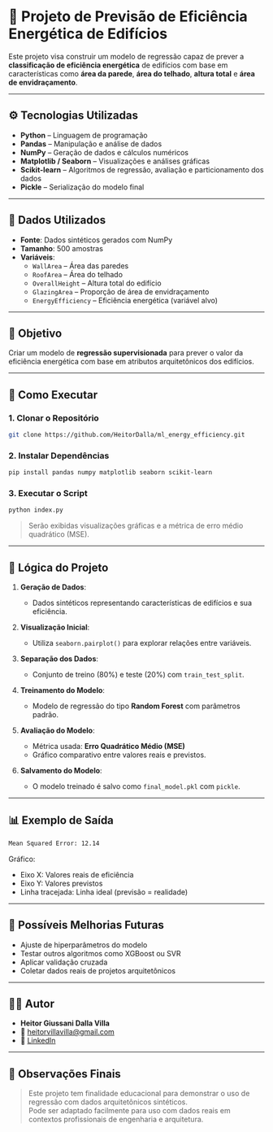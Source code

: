 # 🏢 Projeto de Previsão de Eficiência Energética de Edifícios

Este projeto visa construir um modelo de regressão capaz de prever a **classificação de eficiência energética** de edifícios com base em características como **área da parede**, **área do telhado**, **altura total** e **área de envidraçamento**.

---

## ⚙️ Tecnologias Utilizadas

- **Python** – Linguagem de programação
- **Pandas** – Manipulação e análise de dados
- **NumPy** – Geração de dados e cálculos numéricos
- **Matplotlib / Seaborn** – Visualizações e análises gráficas
- **Scikit-learn** – Algoritmos de regressão, avaliação e particionamento dos dados
- **Pickle** – Serialização do modelo final

---

## 📁 Dados Utilizados

- **Fonte**: Dados sintéticos gerados com NumPy
- **Tamanho**: 500 amostras
- **Variáveis**:
  - `WallArea` – Área das paredes
  - `RoofArea` – Área do telhado
  - `OverallHeight` – Altura total do edifício
  - `GlazingArea` – Proporção de área de envidraçamento
  - `EnergyEfficiency` – Eficiência energética (variável alvo)

---

## 🎯 Objetivo

Criar um modelo de **regressão supervisionada** para prever o valor da eficiência energética com base em atributos arquitetônicos dos edifícios.

---

## 🚀 Como Executar

### 1. Clonar o Repositório

```bash
git clone https://github.com/HeitorDalla/ml_energy_efficiency.git
```

### 2. Instalar Dependências

```bash
pip install pandas numpy matplotlib seaborn scikit-learn
```

### 3. Executar o Script

```bash
python index.py
```

> Serão exibidas visualizações gráficas e a métrica de erro médio quadrático (MSE).

---

## 🔎 Lógica do Projeto

1. **Geração de Dados**:
   - Dados sintéticos representando características de edifícios e sua eficiência.

2. **Visualização Inicial**:
   - Utiliza `seaborn.pairplot()` para explorar relações entre variáveis.

3. **Separação dos Dados**:
   - Conjunto de treino (80%) e teste (20%) com `train_test_split`.

4. **Treinamento do Modelo**:
   - Modelo de regressão do tipo **Random Forest** com parâmetros padrão.

5. **Avaliação do Modelo**:
   - Métrica usada: **Erro Quadrático Médio (MSE)**
   - Gráfico comparativo entre valores reais e previstos.

6. **Salvamento do Modelo**:
   - O modelo treinado é salvo como `final_model.pkl` com `pickle`.

---

## 📊 Exemplo de Saída

```bash
Mean Squared Error: 12.14
```

Gráfico:

- Eixo X: Valores reais de eficiência
- Eixo Y: Valores previstos
- Linha tracejada: Linha ideal (previsão = realidade)

---

## 🧠 Possíveis Melhorias Futuras

- Ajuste de hiperparâmetros do modelo
- Testar outros algoritmos como XGBoost ou SVR
- Aplicar validação cruzada
- Coletar dados reais de projetos arquitetônicos

---

## 👨‍💻 Autor

- **Heitor Giussani Dalla Villa**  
- 📧 [heitorvillavilla@gmail.com](mailto:heitorvillavilla@gmail.com)  
- 🔗 [LinkedIn](https://www.linkedin.com/in/heitordallavilla)

---

## 📝 Observações Finais

> Este projeto tem finalidade educacional para demonstrar o uso de regressão com dados arquitetônicos sintéticos.  
> Pode ser adaptado facilmente para uso com dados reais em contextos profissionais de engenharia e arquitetura.
